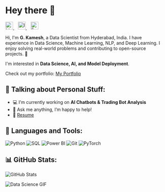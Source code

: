# Hey there 👋  

<p align="left">
  <a href="https://www.linkedin.com/in/g-kamesh-06b272281" target="_blank">
    <img src="https://cdn.jsdelivr.net/npm/simple-icons@v9/icons/linkedin.svg" alt="LinkedIn" width="24" height="24"/>
  </a>
  &nbsp;&nbsp;
  <a href="https://www.instagram.com/_kameshh__" target="_blank">
    <img src="https://cdn.jsdelivr.net/npm/simple-icons@v9/icons/instagram.svg" alt="Instagram" width="24" height="24"/>
  </a>
  &nbsp;&nbsp;
  <a href="mailto:g.kamesh743243@gmail.com">
    <img src="https://cdn.jsdelivr.net/npm/simple-icons@v9/icons/gmail.svg" alt="Email" width="24" height="24"/>
  </a>
</p>




Hi, I'm **G. Kamesh**, a Data Scientist from Hyderabad, India. I have experience in Data Science, Machine Learning, NLP, and Deep Learning. I enjoy solving real-world problems and contributing to open-source projects. 🚀  

I'm interested in **Data Science, AI, and Model Deployment**.  

Check out my portfolio: [My Portfolio](https://kamesh1410.github.io/My-Portfolio)

## 📌 Talking about Personal Stuff:
- 💻 I’m currently working on **AI Chatbots & Trading Bot Analysis**
- 💬 Ask me anything, I’m happy to help!
- 📄 [Resume](https://drive.google.com/file/d/1atO9viXDPpG4WUFph_YpViLgvuBD0-Op/view?usp=sharing)

## 🔧 Languages and Tools:
![Python](https://img.shields.io/badge/-Python-3776AB?style=flat&logo=python&logoColor=white)
![SQL](https://img.shields.io/badge/-SQL-4479A1?style=flat&logo=mysql&logoColor=white)
![Power BI](https://img.shields.io/badge/-PowerBI-F2C811?style=flat&logo=powerbi&logoColor=black)
![Git](https://img.shields.io/badge/-Git-F05032?style=flat&logo=git&logoColor=white)
![PyTorch](https://img.shields.io/badge/-PyTorch-EE4C2C?style=flat&logo=pytorch&logoColor=white)

## 📊 GitHub Stats:
![GitHub Stats](https://github-readme-stats.vercel.app/api?username=kamesh1410&show_icons=true&theme=dark)


![Data Science GIF](https://i.imgur.com/OzU94bJ.gif)
